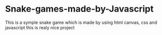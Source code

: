 # Snake-games-made-by-Javascript
This is a symple snake game which is made by using html canvas, css and javascript
this is realy nice project 
